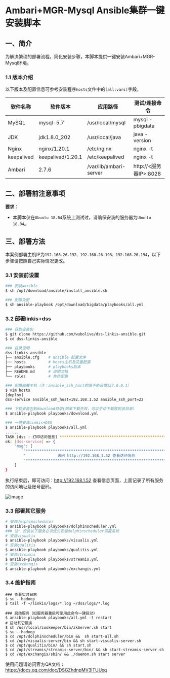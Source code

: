 # Ambari+MGR-Mysql Ansible集群一键安装脚本

## 一、简介

为解决繁琐的部署流程，简化安装步骤，本脚本提供一键安装Ambari+MGR-Mysql环境。

### 1.1 版本介绍

以下版本及配置信息可参考安装程序`hosts`文件中的`[all:vars]`字段。

| 软件名称 | 软件版本     | 应用路径              | 测试/连接命令                            |
|--| ------------ | --------------------- | ---------------------------------------- |
| MySQL | mysql-5.7    | /usr/local/mysql      | mysql -pbigdata       |
| JDK | jdk1.8.0_202 | /usr/local/java       | java -version                            |
| Nginx | nginx/1.20.1 | /etc/nginx            | nginx -t                                 |
| keepalived | keepalived/1.20.1 | /etc/keepalived            | nginx -t                                 |
| Ambari | 2.7.6        | /var/lib/ambari-server        | http://<服务器IP>:8028                   |

## 二、部署前注意事项

**要求**：

- 本脚本仅在`Ubuntu 18.04`系统上测试过，请确保安装的服务器为`Ubuntu 18.04`。

## 三、部署方法

本案例部署主机IP为`192.168.26.192、192.168.26.193、192.168.26.194`，以下步骤请按照自己实际情况更改。

### 3.1 安装前设置
```bash
### 安装ansible
$ sh /opt/download/ansible/install_ansible.sh

### 配置免密
$ sh ansible-playbook /opt/download/bigdata/playbooks/all.yml
```
### 3.2 部署linkis+dss

```bash
### 获取安装包
$ git clone https://github.com/wubolive/dss-linkis-ansible.git
$ cd dss-linkis-ansible

### 目录说明
dss-linkis-ansible
├── ansible.cfg    # ansible 配置文件
├── hosts          # hosts主机及变量配置
├── playbooks      # playbooks剧本
├── README.md      # 说明文档
└── roles          # 角色配置

### 配置部署主机（注：ansible_ssh_host的值不能设置127.0.0.1）
$ vim hosts
[deploy]
dss-service ansible_ssh_host=192.168.1.52 ansible_ssh_port=22

### 下载安装包到download目录(如果下载失败，可以手动下载放到该目录)
$ ansible-playbook playbooks/download.yml

### 一键安装Linkis+DSS
$ ansible-playbook playbooks/all.yml
......
TASK [dss : 打印访问信息] *****************************************************************************************
ok: [dss-service] => {
    "msg": [
        "*****************************************************************", 
        "              访问 http://192.168.1.52 查看访问信息                 ", 
        "*****************************************************************"
    ]
}

```

执行结束后，即可访问：http://192.168.1.52 查看信息页面，上面记录了所有服务的访问地址及账号密码。

![image](https://user-images.githubusercontent.com/31678260/209619054-b776a4e6-2044-4855-8185-e57a269d2306.png)

### 3.3 部署其它服务

```bash
# 安装dolphinscheduler
$ ansible-playbook playbooks/dolphinscheduler.yml
### 注: 安装以下服务必须优先安装dolphinscheduler调度系统
# 安装visualis
$ ansible-playbook playbooks/visualis.yml 
# 安装qualitis
$ ansible-playbook playbooks/qualitis.yml
# 安装streamis
$ ansible-playbook playbooks/streamis.yml
# 安装exchangis
$ ansible-playbook playbooks/exchangis.yml
```
### 3.4 维护指南
```
### 查看实时日志
$ su - hadoop
$ tail -f ~/linkis/logs/*.log ~/dss/logs/*.log

### 启动服务（如服务器重启可使用此命令一建启动）
$ ansible-playbook playbooks/all.yml -t restart
# 启动其它服务
$ sh /usr/local/zookeeper/bin/zkServer.sh start
$ su - hadoop
$ cd /opt/dolphinscheduler/bin &&  sh start-all.sh 
$ cd /opt/visualis-server/bin && sh start-visualis-server.sh
$ cd /opt/qualitis/bin/ && sh start.sh
$ cd /opt/streamis/streamis-server/bin/ && sh start-streamis-server.sh
$ cd /opt/exchangis/sbin/ && ./daemon.sh start server
```
使用问题请访问官方QA文档：https://docs.qq.com/doc/DSGZhdnpMV3lTUUxq
